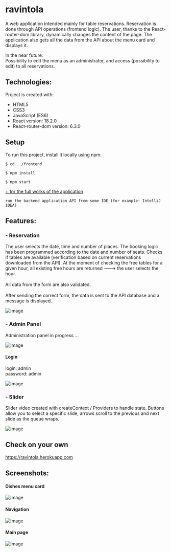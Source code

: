 <!--# ravintolaAPI

Basic API for ravintola application ->  https://github.com/Vekaltor/ravintola

Present features:

- Adding meals and getting all meals

- Managing seats in table

- Making reservations-->

# ravintola

A web application intended mainly for table reservations. Reservation is done through API operations (frontend logic).
The user, thanks to the React-router-dom library, dynamically changes the content of the page. 
The application also gets all the data from the API about the menu card and displays it.

In the near future:<br>
Possibility to edit the menu as an administrator, and access (possibility to edit) to all reservations.

## Technologies:
<p>Project is created with:</p>
<ul>
  <li>HTML5</li>
  <li>CSS3</li>
  <li>JavaScript (ES6)</li>
  <li>React version: 18.2.0</li>
  <li>React-router-dom version: 6.3.0</li>
</ul>

## Setup
To run this project, install it locally using npm:
````
$ cd ../frontend

$ npm install

$ npm start
````
<u>+ for the full works of the application</u>

`run the backend application API from some IDE (for example: IntelliJ IDEA)`

## Features:

### - Reservation
The user selects the date, time and number of places. The booking logic has been programmed 
according to the date and number of seats. Checks if tables are available (verification based 
on current reservations downloaded from the API). At the moment of checking the free tables for a
given hour, all existing free hours are returned ---> the user selects the hour.
<br><Br>
All data from the form are also validated.
<br><Br>
After sending the correct form, the data is sent to the API database and a message is displayed.

![image](https://user-images.githubusercontent.com/56607344/198077196-fc1f90d3-eb85-4743-8b9a-c266484a11c9.png)

### - Admin Panel
Administration panel in progress ... 

![image](https://user-images.githubusercontent.com/56607344/198078114-2604681c-ae26-416f-a8b9-e241fdf4fe75.png)

#### Login
login: admin
<br>
password: admin

![image](https://user-images.githubusercontent.com/56607344/199515558-05080a8f-1acf-49e4-8ed5-e18fafbd02f7.png)

### - Slider
Slider video created with createContext / Providers to handle state. 
Buttons allow you to select a specific slide, arrows scroll to the 
previous and next slide as the queue wraps.

![image](https://user-images.githubusercontent.com/56607344/198077805-fdde4bbe-e339-4655-b658-f21f4bbe4de2.png)

<!--
### - Panel with logging
Functionality written in simple javascript
-->


## Check on your own
https://ravintola.herokuapp.com

## Screenshots:

#### Dishes menu card
![image](https://user-images.githubusercontent.com/56607344/198076947-aec4621d-b379-4626-96a9-bc19c08767c8.png)

#### Navigation
![image](https://user-images.githubusercontent.com/56607344/198080179-6b49f380-77a4-4212-914b-612ecf981ba6.png)

#### Main page
![image](https://user-images.githubusercontent.com/56607344/198079891-9b02fe6e-3a19-4147-9ea7-39d4928ae11a.png)


